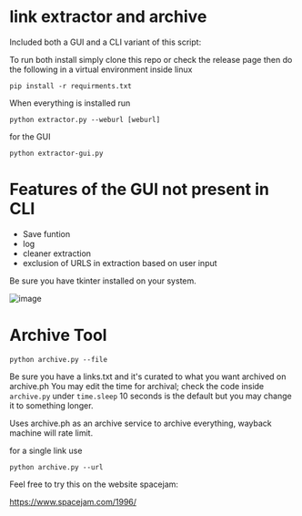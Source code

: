 # link extractor and archive

Included both a GUI and a CLI variant of this script:

To run both install simply clone this repo or check the release page then do the following in a virtual environment inside linux


    pip install -r requirments.txt


When everything is installed run


    python extractor.py --weburl [weburl]


for the GUI

    python extractor-gui.py


# Features of the GUI not present in CLI

* Save funtion
* log
* cleaner extraction
* exclusion of URLS in extraction based on user input

Be sure you have tkinter installed on your system.

![image](https://github.com/user-attachments/assets/f5440c48-0511-458e-8586-7294c85d0da7)


# Archive Tool


    python archive.py --file

Be sure you have a links.txt and it's curated to what you want archived on archive.ph
You may edit the time for archival; check the code inside `archive.py` under `time.sleep` 10 seconds is the default but you may change it to something longer.

Uses archive.ph as an archive service to archive everything, wayback machine will rate limit.

for a single link use

    python archive.py --url

Feel free to try this on the website spacejam:

https://www.spacejam.com/1996/
